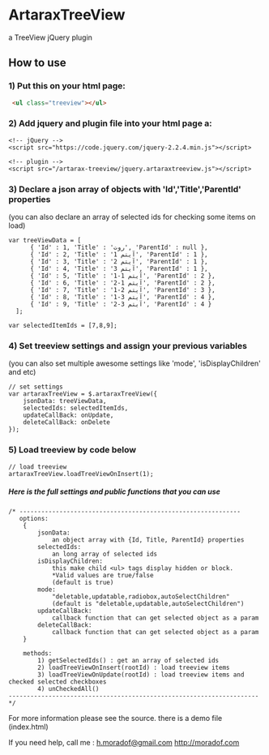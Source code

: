 # ArtaraxTreeView
a TreeView jQuery plugin

## How to use

### 1) Put this on your html page:
``` html
 <ul class="treeview"></ul>
```

### 2) Add jquery and plugin file into your html page a:
``` javasript
<!-- jQuery -->
<script src="https://code.jquery.com/jquery-2.2.4.min.js"></script>

<!-- plugin -->
<script src="/artarax-treeview/jquery.artaraxtreeview.js"></script>
```

### 3) Declare a json array of objects with 'Id','Title','ParentId' properties 
(you can also declare an array of selected ids for checking some items on load)
``` javasript
var treeViewData = [
      { 'Id' : 1, 'Title' : 'روت', 'ParentId' : null },
      { 'Id' : 2, 'Title' : 'آیتم 1', 'ParentId' : 1 },
      { 'Id' : 3, 'Title' : 'آیتم 2', 'ParentId' : 1 },
      { 'Id' : 4, 'Title' : 'آیتم 3', 'ParentId' : 1 },
      { 'Id' : 5, 'Title' : 'آیتم 1-1', 'ParentId' : 2 },
      { 'Id' : 6, 'Title' : 'آیتم 1-2', 'ParentId' : 2 },
      { 'Id' : 7, 'Title' : 'آیتم 2-1', 'ParentId' : 3 },
      { 'Id' : 8, 'Title' : 'آیتم 3-1', 'ParentId' : 4 },
      { 'Id' : 9, 'Title' : 'آیتم 3-2', 'ParentId' : 4 }
  ];
        
var selectedItemIds = [7,8,9];
```


### 4) Set treeview settings and assign your previous variables
(you can also set multiple awesome settings like 'mode', 'isDisplayChildren' and etc)
``` javasript
// set settings
var artaraxTreeView = $.artaraxTreeView({
    jsonData: treeViewData,
    selectedIds: selectedItemIds, 
    updateCallBack: onUpdate,
    deleteCallBack: onDelete
});
```

### 5) Load treeview by code below
``` javasript
// load treeview
artaraxTreeView.loadTreeViewOnInsert(1);
```

##### Here is the full settings and public functions that you can use

``` javasript
/* -------------------------------------------------------------
   options:
    {
        jsonData: 
            an object array with {Id, Title, ParentId} properties
        selectedIds: 
            an long array of selected ids
        isDisplayChildren:
            this make child <ul> tags display hidden or block. 
            *Valid values are true/false 
            (default is true)
        mode: 
            "deletable,updatable,radiobox,autoSelectChildren"
            (default is "deletable,updatable,autoSelectChildren")
        updateCallBack: 
            callback function that can get selected object as a param
        deleteCallBack: 
            callback function that can get selected object as a param
    }

    methods:
        1) getSelectedIds() : get an array of selected ids
        2) loadTreeViewOnInsert(rootId) : load treeview items
        3) loadTreeViewOnUpdate(rootId) : load treeview items and checked selected checkboxes
        4) unCheckedAll()
--------------------------------------------------------------------- */
```

For more information please see the source. there is a demo file (index.html)

If you need help, call me :
h.moradof@gmail.com
http://moradof.com

